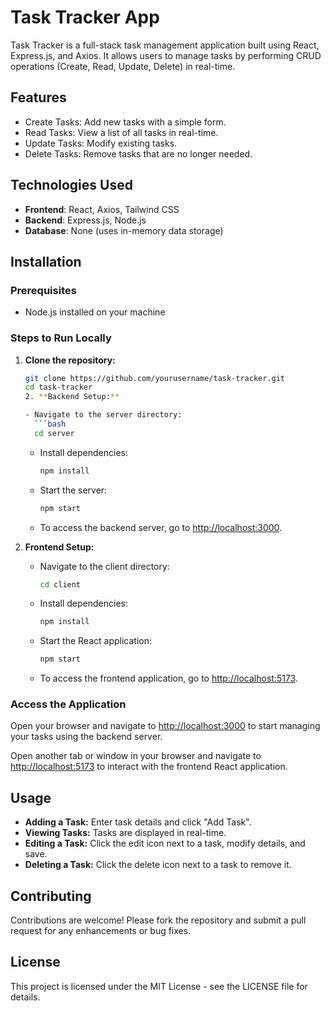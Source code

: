 # Task Tracker App

Task Tracker is a full-stack task management application built using React, Express.js, and Axios. It allows users to manage tasks by performing CRUD operations (Create, Read, Update, Delete) in real-time.

## Features

- Create Tasks: Add new tasks with a simple form.
- Read Tasks: View a list of all tasks in real-time.
- Update Tasks: Modify existing tasks.
- Delete Tasks: Remove tasks that are no longer needed.

## Technologies Used

- **Frontend**: React, Axios, Tailwind CSS
- **Backend**: Express.js, Node.js
- **Database**: None (uses in-memory data storage)

## Installation

### Prerequisites

- Node.js installed on your machine

### Steps to Run Locally

1. **Clone the repository:**

   ```bash
   git clone https://github.com/yourusername/task-tracker.git
   cd task-tracker
   2. **Backend Setup:**

   - Navigate to the server directory:
     ```bash
     cd server
     ```
   - Install dependencies:
     ```bash
     npm install
     ```
   - Start the server:
     ```bash
     npm start
     ```
   - To access the backend server, go to [http://localhost:3000](http://localhost:3000).

3. **Frontend Setup:**

   - Navigate to the client directory:
     ```bash
     cd client
     ```
   - Install dependencies:
     ```bash
     npm install
     ```
   - Start the React application:
     ```bash
     npm start
     ```
   - To access the frontend application, go to [http://localhost:5173](http://localhost:5173).

### Access the Application

Open your browser and navigate to [http://localhost:3000](http://localhost:3000) to start managing your tasks using the backend server.

Open another tab or window in your browser and navigate to [http://localhost:5173](http://localhost:5173) to interact with the frontend React application.

## Usage

- **Adding a Task:** Enter task details and click "Add Task".
- **Viewing Tasks:** Tasks are displayed in real-time.
- **Editing a Task:** Click the edit icon next to a task, modify details, and save.
- **Deleting a Task:** Click the delete icon next to a task to remove it.

## Contributing

Contributions are welcome! Please fork the repository and submit a pull request for any enhancements or bug fixes.

## License

This project is licensed under the MIT License - see the LICENSE file for details.

